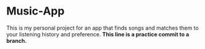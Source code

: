 # Music-App
This is my personal project for an app that finds songs and matches them to your listening history and preference.
**This line is a practice commit to a branch.**
